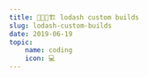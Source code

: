 ```yaml
---
title: 👷🏼🧰🏗 lodash custom builds
slug: lodash-custom-builds
date: 2019-06-19
topic:
    name: coding
    icon: 💻
---
```


[lodash]: https://lodash.com
[custom-builds]: https://lodash.com/custom-builds

